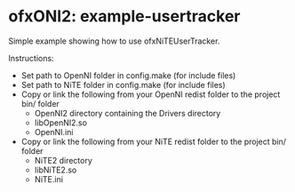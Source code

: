 ofxONI2: example-usertracker
=======================

Simple example showing how to use ofxNiTEUserTracker.

Instructions:
* Set path to OpenNI folder in config.make (for include files)
* Set path to NiTE folder in config.make (for include files)
* Copy or link the following from your OpenNI redist folder to the project bin/ folder
  * OpenNI2 directory containing the Drivers directory
  * libOpenNI2.so
  * OpenNI.ini 
* Copy or link the following from your NiTE redist folder to the project bin/ folder
  * NiTE2 directory
  * libNiTE2.so
  * NiTE.ini 
